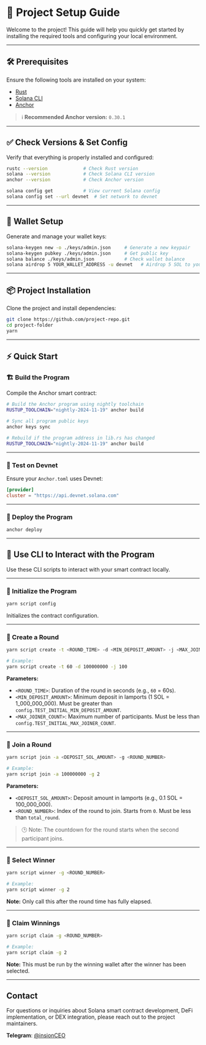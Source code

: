 # 🎯 Project Setup Guide

Welcome to the project! This guide will help you quickly get started by installing the required tools and configuring your local environment.

---

## 🛠️ Prerequisites

Ensure the following tools are installed on your system:

- [Rust](https://www.rust-lang.org/tools/install)
- [Solana CLI](https://docs.solana.com/cli/install-solana-cli-tools)
- [Anchor](https://anchor-lang.com/docs/installation)

> ℹ️ **Recommended Anchor version:** `0.30.1`

---

## ✅ Check Versions & Set Config

Verify that everything is properly installed and configured:

```bash
rustc --version             # Check Rust version
solana --version            # Check Solana CLI version
anchor --version            # Check Anchor version

solana config get           # View current Solana config
solana config set --url devnet  # Set network to devnet
```

---

## 🔐 Wallet Setup

Generate and manage your wallet keys:

```bash
solana-keygen new -o ./keys/admin.json     # Generate a new keypair
solana-keygen pubkey ./keys/admin.json     # Get public key
solana balance ./keys/admin.json           # Check wallet balance
solana airdrop 5 YOUR_WALLET_ADDRESS -u devnet   # Airdrop 5 SOL to your wallet
```

---

## 📦 Project Installation

Clone the project and install dependencies:

```bash
git clone https://github.com/project-repo.git
cd project-folder
yarn
```

---

## ⚡ Quick Start

### 🏗️ Build the Program

Compile the Anchor smart contract:

```bash
# Build the Anchor program using nightly toolchain
RUSTUP_TOOLCHAIN="nightly-2024-11-19" anchor build

# Sync all program public keys
anchor keys sync

# Rebuild if the program address in lib.rs has changed
RUSTUP_TOOLCHAIN="nightly-2024-11-19" anchor build
```

---

### 🧪 Test on Devnet

Ensure your `Anchor.toml` uses Devnet:

```toml
[provider]
cluster = "https://api.devnet.solana.com"
```

---

### 🚀 Deploy the Program

```bash
anchor deploy
```

---

## 🧪 Use CLI to Interact with the Program

Use these CLI scripts to interact with your smart contract locally.

---

### 🔹 Initialize the Program

```bash
yarn script config
```

Initializes the contract configuration.

---

### 🔹 Create a Round

```bash
yarn script create -t <ROUND_TIME> -d <MIN_DEPOSIT_AMOUNT> -j <MAX_JOINER_COUNT>

# Example:
yarn script create -t 60 -d 100000000 -j 100
```

**Parameters:**

- `<ROUND_TIME>`: Duration of the round in seconds (e.g., `60` = 60s).
- `<MIN_DEPOSIT_AMOUNT>`: Minimum deposit in lamports (1 SOL = 1_000_000_000). Must be greater than `config.TEST_INITIAL_MIN_DEPOSIT_AMOUNT`.
- `<MAX_JOINER_COUNT>`: Maximum number of participants. Must be less than `config.TEST_INITIAL_MAX_JOINER_COUNT`.

---

### 🔹 Join a Round

```bash
yarn script join -a <DEPOSIT_SOL_AMOUNT> -g <ROUND_NUMBER>

# Example:
yarn script join -a 100000000 -g 2
```

**Parameters:**

- `<DEPOSIT_SOL_AMOUNT>`: Deposit amount in lamports (e.g., 0.1 SOL = 100_000_000).
- `<ROUND_NUMBER>`: Index of the round to join. Starts from `0`. Must be less than `total_round`.

> 🕒 Note: The countdown for the round starts when the second participant joins.

---

### 🔹 Select Winner

```bash
yarn script winner -g <ROUND_NUMBER>

# Example:
yarn script winner -g 2
```

**Note:** Only call this after the round time has fully elapsed.

---

### 🔹 Claim Winnings

```bash
yarn script claim -g <ROUND_NUMBER>

# Example:
yarn script claim -g 2
```

**Note:** This must be run by the winning wallet after the winner has been selected.

---

## Contact

For questions or inquiries about Solana smart contract development, DeFi implementation, or DEX integration, please reach out to the project maintainers.

**Telegram**: [@insionCEO](https://t.me/insionCEO)
